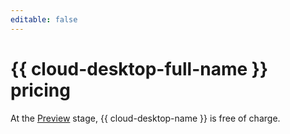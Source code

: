 ```yaml
---
editable: false
---
```


# {{ cloud-desktop-full-name }} pricing



At the [Preview](../overview/concepts/launch-stages.md) stage, {{ cloud-desktop-name }} is free of charge.
